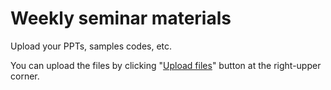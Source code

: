 Weekly seminar materials
===

Upload your PPTs, samples codes, etc.

You can upload the files by clicking "[Upload files](https://github.com/idblab/seminar-materials/upload/master)" button at the right-upper corner.
